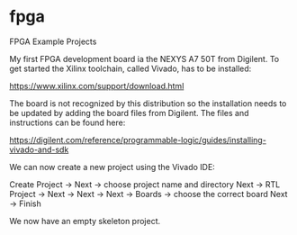 # fpga
FPGA Example Projects

My first FPGA development board ia the NEXYS A7 50T from Digilent. To get started the Xilinx toolchain, called Vivado, has to be installed:  

https://www.xilinx.com/support/download.html

The board is not recognized by this distribution so the installation needs to be updated by adding the board files from Digilent. The files and instructions can be found here:

https://digilent.com/reference/programmable-logic/guides/installing-vivado-and-sdk

We can now create a new project using the Vivado IDE:

  Create Project -> Next ->
    choose project name and directory
    Next -> RTL Project -> Next -> Next -> Next -> Boards ->
    choose the correct board
    Next -> Finish
     
We now have an empty skeleton project.

